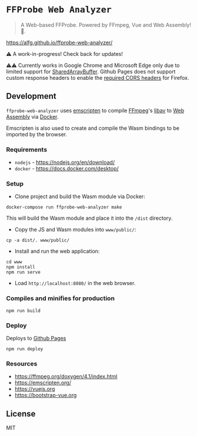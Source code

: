 # `FFProbe Web Analyzer`
> A Web-based FFProbe. Powered by FFmpeg, Vue and Web Assembly! 🦀.

https://alfg.github.io/ffprobe-web-analyzer/

⚠️ A work-in-progress! Check back for updates!

⚠️⚠️ Currently works in Google Chrome and Microsoft Edge only due to limited support for [SharedArrayBuffer](https://caniuse.com/sharedarraybuffer). Github Pages does not support custom response headers to enable the [required CORS headers](https://developer.mozilla.org/en-US/docs/Web/JavaScript/Reference/Global_Objects/SharedArrayBuffer) for Firefox.


## Development
`ffprobe-web-analyzer` uses [emscripten](https://emscripten.org/) to compile [FFmpeg](https://ffmpeg.org)'s [libav](https://ffmpeg.org/doxygen/4.1/index.html) to [Web Assembly](https://webassembly.org/) via [Docker](https://www.docker.com/).

Emscripten is also used to create and compile the Wasm bindings to be imported by the browser.

### Requirements
* `nodejs` - https://nodejs.org/en/download/
* `docker` - https://docs.docker.com/desktop/

### Setup 
* Clone project and build the Wasm module via Docker:
```
docker-compose run ffprobe-web-analyzer make
```

This will build the Wasm module and place it into the `/dist` directory.

* Copy the JS and Wasm modules into `www/public/`:
```
cp -a dist/. www/public/
```

* Install and run the web application:
```
cd www
npm install
npm run serve
```

* Load `http://localhost:8080/` in the web browser.

### Compiles and minifies for production
```
npm run build
```

### Deploy
Deploys to [Github Pages](https://pages.github.com/)
```
npm run deploy
```

### Resources
* https://ffmpeg.org/doxygen/4.1/index.html
* https://emscripten.org/
* https://vuejs.org
* https://bootstrap-vue.org

## License
MIT

